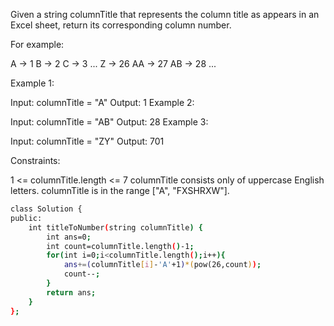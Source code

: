  
Given a string columnTitle that represents the column title as appears in an Excel sheet, return its corresponding column number.

For example:

A -> 1
B -> 2
C -> 3
...
Z -> 26
AA -> 27
AB -> 28 
...
 

Example 1:

Input: columnTitle = "A"
Output: 1
Example 2:

Input: columnTitle = "AB"
Output: 28
Example 3:

Input: columnTitle = "ZY"
Output: 701
 

Constraints:

1 <= columnTitle.length <= 7
columnTitle consists only of uppercase English letters.
columnTitle is in the range ["A", "FXSHRXW"].


```bash
class Solution {
public:
    int titleToNumber(string columnTitle) {
        int ans=0;
        int count=columnTitle.length()-1;
        for(int i=0;i<columnTitle.length();i++){
            ans+=(columnTitle[i]-'A'+1)*(pow(26,count));
            count--;
        }
        return ans;
    }
};
